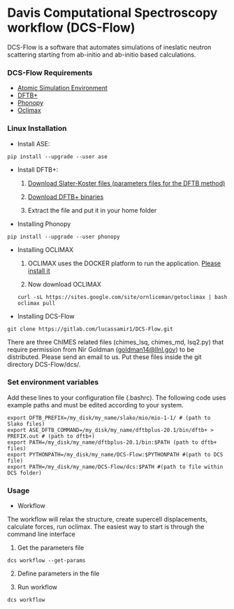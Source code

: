 # Davis Computational Spectroscopy workflow (DCS-Flow)

DCS-Flow is a software that automates simulations of ineslatic neutron scattering starting from ab-initio and ab-initio based calculations.


### DCS-Flow Requirements

* [Atomic Simulation Environment](https://wiki.fysik.dtu.dk/ase/)
* [DFTB+](https://www.dftbplus.org/)
* [Phonopy](https://phonopy.github.io/phonopy/)
* [Oclimax](https://neutrons.ornl.gov/sites/default/files/2018-NXS_Lecture_YQCheng_2.pdf)
   
### Linux Installation

* Install ASE:

```
pip install --upgrade --user ase
```

* Install DFTB+:

  1. [Download Slater-Koster files (parameters files for the DFTB method)](http://www.dftb.org/fileadmin/DFTB/public/slako-unpacked.tar.xz)

  2. [Download DFTB+ binaries](https://dftbplus.org/download/dftb-stable)

  3. Extract the file and put it in your home folder


* Installing Phonopy

```
pip install --upgrade --user phonopy
```

* Installing OCLIMAX

  1. OCLIMAX uses the DOCKER platform to run the application.
  [Please install it](https://www.docker.com/)

  2. Now download OCLIMAX

  ```  
  curl -sL https://sites.google.com/site/ornliceman/getoclimax | bash
  oclimax pull
  ```

* Installing DCS-Flow

```
git clone https://gitlab.com/lucassamir1/DCS-Flow.git
```

  There are three ChIMES related files (chimes_lsq, chimes_md, lsq2.py) that require permission from Nir Goldman (goldman14@llnl.gov) to be distributed. Please send an email to us. Put these files inside the git directory DCS-Flow/dcs/.

### Set environment variables

Add these lines to your configuration file (.bashrc). The following code uses example paths and must be edited according to your system.

```
export DFTB_PREFIX=/my_disk/my_name/slako/mio/mio-1-1/ # (path to Slako files)
export ASE_DFTB_COMMAND=/my_disk/my_name/dftbplus-20.1/bin/dftb+ > PREFIX.out # (path to dftb+)
export PATH=/my_disk/my_name/dftbplus-20.1/bin:$PATH (path to dftb+ files)
export PYTHONPATH=/my_disk/my_name/DCS-Flow:$PYTHONPATH #(path to DCS file)
export PATH=/my_disk/my_name/DCS-Flow/dcs:$PATH #(path to file within DCS folder)
```

### Usage

* Workflow

The workflow will relax the structure, create supercell displacements, calculate forces, run oclimax. The easiest way to start is through the command line interface

  1. Get the parameters file
   
  ```
  dcs workflow --get-params
  ```

  2. Define parameters in the file

  3. Run workflow

  ```
  dcs workflow
  ```


